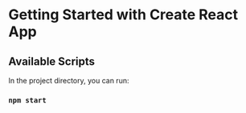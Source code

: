 # Getting Started with Create React App

## Available Scripts

In the project directory, you can run:

### `npm start`




